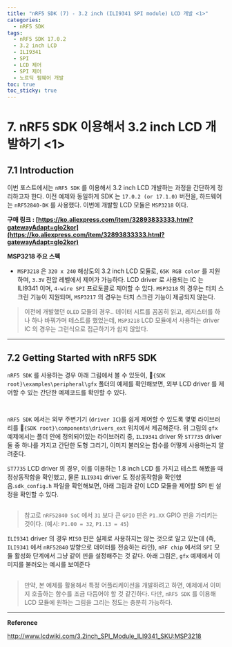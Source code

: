 ```yaml
---
title: "nRF5 SDK (7) - 3.2 inch (ILI9341 SPI module) LCD 개발 <1>"
categories:
  - nRF5 SDK
tags:
  - nRF5 SDK 17.0.2
  - 3.2 inch LCD
  - ILI9341
  - SPI
  - LCD 제어
  - SPI 제어
  - 노르딕 펌웨어 개발
toc: true
toc_sticky: true
---
```


# 7. nRF5 SDK 이용해서 3.2 inch LCD 개발하기 <1>

## 7.1 Introduction

이번 포스트에서는 `nRF5 SDK` 를 이용해서 3.2 inch LCD 개발하는 과정을 간단하게 정리하고자 한다. 이전 예제와 동일하게 SDK 는 `17.0.2 (or 17.1.0)` 버전을, 하드웨어는 `nRF52840-DK` 를 사용했다. 이번에 개발할 LCD 모듈은 `MSP3218` 이다.

**구매 링크 : [https://ko.aliexpress.com/item/32893833333.html?gatewayAdapt=glo2kor](https://ko.aliexpress.com/item/32893833333.html?gatewayAdapt=glo2kor)**

**MSP3218 주요 스펙**

* `MSP3218` 은 `320 x 240` 해상도의 3.2 inch LCD 모듈로, `65K RGB color` 를 지원하며, `3.3V` 전압 레벨에서 제어가 가능하다. LCD driver 로 사용되는 IC 는 ILI9341 이며, `4-wire SPI` 프로토콜로 제어할 수 있다. `MSP3218` 의 경우는 터치 스크린 기능이 지원되며, `MSP3217` 의 경우는 터치 스크린 기능이 제공되지 않는다.

>이전에 개발했던 `OLED` 모듈의 경우.. 데이터 시트를 꼼꼼히 읽고, 레지스터를 하나 하나 바꿔가며 테스트를 했었는데, `MSP3218` LCD 모듈에서 사용하는 driver IC 의 경우는 그런식으로 접근하기가 쉽지 않았다.

---

## 7.2 Getting Started with nRF5 SDK

`nRF5 SDK` 를 사용하는 경우 아래 그림에서 볼 수 있듯이, 📁`{SDK root}\examples\peripheral\gfx` 폴더의 예제를 확인해보면, 외부 LCD driver 를 제어할 수 있는 간단한 예제코드를 확인할 수 있다.

<figure style="width: 100%" class="align-center">
  <img src="{{ site.url }}{{ site.baseurl }}/assets/images/sdk-lcd-fig1.png" alt="">
</figure>

<figure style="width: 100%" class="align-center">
  <img src="{{ site.url }}{{ site.baseurl }}/assets/images/sdk-lcd-fig2.png" alt="">
</figure>

`nRF5 SDK` 에서는 외부 주변기기 (`driver IC`)를 쉽게 제어할 수 있도록 몇몇 라이브러리를 📁`{SDK root}\components\drivers_ext` 위치에서 제공해준다. 위 그림의 `gfx` 예제에서는 폴더 안에 정의되어있는 라이브러리 중, `ILI9341` driver 와 `ST7735` driver 둘 중 하나를 가지고 간단한 도형 그리기, 이미지 불러오는 함수를 어떻게 사용하는지 알려준다.

`ST7735` LCD driver 의 경우, 이를 이용하는 1.8 inch LCD 를 가지고 테스트 해봤을 때 정상동작함을 확인했고, 물론 `ILI9341` driver 도 정상동작함을 확인했음.`sdk_config.h` 파일을 확인해보면, 아래 그림과 같이 LCD 모듈을 제어할 SPI 핀 설정을 확인할 수 있다.

<figure style="width: 70%" class="align-center">
  <img src="{{ site.url }}{{ site.baseurl }}/assets/images/sdk-lcd-fig3.png" alt="">
</figure>

>참고로 `nRF52840 SoC` 에서 `31` 보다 큰 `GPIO` 핀은 `P1.XX` GPIO 핀을 가리키는 것이다. (예시: `P1.00 = 32`, `P1.13 = 45`)

`ILI9341` driver 의 경우 `MISO` 핀은 실제로 사용하지는 않는 것으로 알고 있는데 (즉, `ILI9341` 에서 `nRF52840` 방향으로 데이터를 전송하는 라인), `nRF chip` 에서의 `SPI` 모듈 활성화 단계에서 그냥 같이 핀을 설정해주는 것 같다. 아래 그림은, `gfx` 예제에서 이미지를 불러오는 예시를 보여준다

<figure style="width: 80%" class="align-center">
  <img src="{{ site.url }}{{ site.baseurl }}/assets/images/sdk-lcd-fig4.png" alt="">
</figure>

> 만약, 본 예제를 활용해서 특정 어플리케이션을 개발하려고 하면, 예제에서 이미지 호출하는 함수를 조금 다듬어야 할 것 같긴하다. 다만, `nRF5 SDK` 를 이용해 LCD 모듈에 원하는 그림을 그리는 정도는 충분히 가능하다.

---

**Reference**

http://www.lcdwiki.com/3.2inch_SPI_Module_ILI9341_SKU:MSP3218